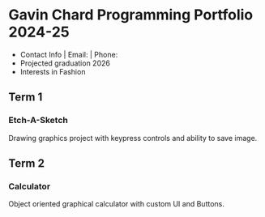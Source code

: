 # Gavin Chard Programming Portfolio 2024-25
* Contact Info | Email: []("gavin.chard@gmail.com") | Phone: []("385-910-6312")
* Projected graduation 2026
* Interests in Fashion

## Term 1 
### Etch-A-Sketch
Drawing graphics project with keypress controls and ability to save image.


## Term 2
### Calculator
Object oriented graphical calculator with custom UI and Buttons.

